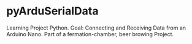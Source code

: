 # pyArduSerialData

Learning Project Python. Goal: Connecting and Receiving Data from an Arduino Nano. Part of a fermation-chamber, beer browing Project.

